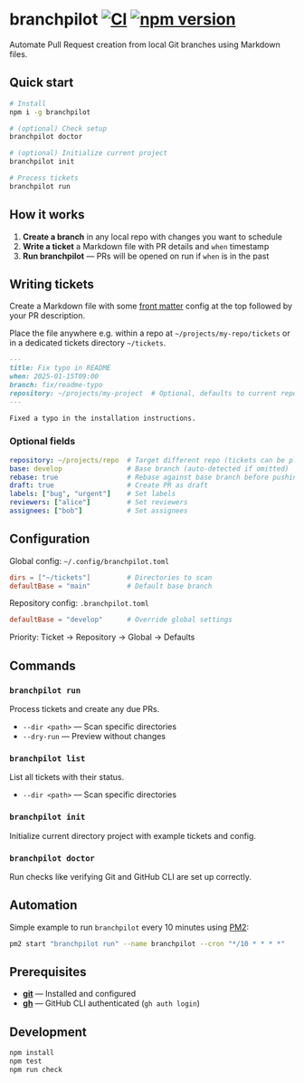 # branchpilot [![CI](https://github.com/AlecRust/branchpilot/actions/workflows/ci.yml/badge.svg)](https://github.com/AlecRust/branchpilot/actions/workflows/ci.yml) [![npm version](https://img.shields.io/npm/v/branchpilot.svg)](https://www.npmjs.com/package/branchpilot)

Automate Pull Request creation from local Git branches using Markdown files.

## Quick start

```bash
# Install
npm i -g branchpilot

# (optional) Check setup
branchpilot doctor

# (optional) Initialize current project
branchpilot init

# Process tickets
branchpilot run
```

## How it works

1. **Create a branch** in any local repo with changes you want to schedule
2. **Write a ticket** a Markdown file with PR details and `when` timestamp
3. **Run branchpilot** — PRs will be opened on run if `when` is in the past

## Writing tickets

Create a Markdown file with some [front matter](https://gohugo.io/content-management/front-matter/) config at the top followed by your PR description.

Place the file anywhere e.g. within a repo at `~/projects/my-repo/tickets` or in a dedicated tickets directory `~/tickets`.

```markdown
---
title: Fix typo in README
when: 2025-01-15T09:00
branch: fix/readme-typo
repository: ~/projects/my-project  # Optional, defaults to current repo
---

Fixed a typo in the installation instructions.
```

### Optional fields

```yaml
repository: ~/projects/repo  # Target different repo (tickets can be placed anywhere)
base: develop                # Base branch (auto-detected if omitted)
rebase: true                 # Rebase against base branch before pushing
draft: true                  # Create PR as draft
labels: ["bug", "urgent"]    # Set labels
reviewers: ["alice"]         # Set reviewers
assignees: ["bob"]           # Set assignees
```

## Configuration

Global config: `~/.config/branchpilot.toml`

```toml
dirs = ["~/tickets"]         # Directories to scan
defaultBase = "main"         # Default base branch
```

Repository config: `.branchpilot.toml`

```toml
defaultBase = "develop"      # Override global settings
```

Priority: Ticket → Repository → Global → Defaults

## Commands

### `branchpilot run`

Process tickets and create any due PRs.

- `--dir <path>` — Scan specific directories
- `--dry-run` — Preview without changes

### `branchpilot list`

List all tickets with their status.

- `--dir <path>` — Scan specific directories

### `branchpilot init`

Initialize current directory project with example tickets and config.

### `branchpilot doctor`

Run checks like verifying Git and GitHub CLI are set up correctly.

## Automation

Simple example to run `branchpilot` every 10 minutes using [PM2](https://pm2.keymetrics.io/):

```bash
pm2 start "branchpilot run" --name branchpilot --cron "*/10 * * * *"
```

## Prerequisites

- **[git](https://git-scm.com/)** — Installed and configured
- **[gh](https://cli.github.com/)** — GitHub CLI authenticated (`gh auth login`)

## Development

```bash
npm install
npm test
npm run check
```
